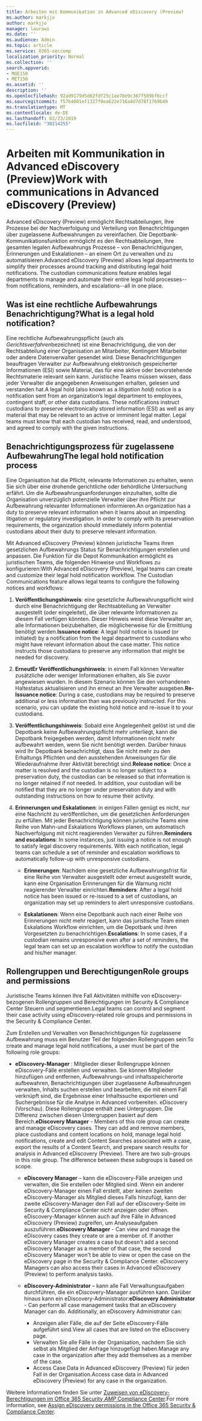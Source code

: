 ```yaml
---
title: Arbeiten mit Kommunikation in Advanced eDiscovery (Preview)
ms.author: markjjo
author: markjjo
manager: laurawi
ms.date: ''
ms.audience: Admin
ms.topic: article
ms.service: O365-seccomp
localization_priority: Normal
ms.collection: ''
search.appverid:
- MOE150
- MET150
ms.assetid: ''
description: ''
ms.openlocfilehash: 92ad9179d5d62fdf25c1ae78e9c367f509bf6ccf
ms.sourcegitcommit: f57b4001ef1327f0ea622e716a4d7d78f1769b49
ms.translationtype: MT
ms.contentlocale: de-DE
ms.lasthandoff: 02/23/2019
ms.locfileid: "30214255"
---
```

# <a name="work-with-communications-in-advanced-ediscovery-preview"></a><span data-ttu-id="c0845-102">Arbeiten mit Kommunikation in Advanced eDiscovery (Preview)</span><span class="sxs-lookup"><span data-stu-id="c0845-102">Work with communications in Advanced eDiscovery (Preview)</span></span>

<span data-ttu-id="c0845-p101">Advanced eDiscovery (Preview) ermöglicht Rechtsabteilungen, Ihre Prozesse bei der Nachverfolgung und Verteilung von Benachrichtigungen über zugelassene Aufbewahrungen zu vereinfachen. Die Depotbank-Kommunikationsfunktion ermöglicht es den Rechtsabteilungen, Ihre gesamten legalen Aufbewahrungs Prozesse – von Benachrichtigungen, Erinnerungen und Eskalationen – an einem Ort zu verwalten und zu automatisieren.</span><span class="sxs-lookup"><span data-stu-id="c0845-p101">Advanced eDiscovery (Preview) allows legal departments to simplify their processes around tracking and distributing legal hold notifications. The custodian communications feature enables legal departments to manage and automate their entire legal hold processes--from notifications, reminders, and escalations--all in one place.</span></span>

## <a name="what-is-a-legal-hold-notification"></a><span data-ttu-id="c0845-105">Was ist eine rechtliche Aufbewahrungs Benachrichtigung?</span><span class="sxs-lookup"><span data-stu-id="c0845-105">What is a legal hold notification?</span></span>

<span data-ttu-id="c0845-p102">Eine rechtliche Aufbewahrungspflicht (auch als *Gerichtsverfahren*bezeichnet) ist eine Benachrichtigung, die von der Rechtsabteilung einer Organisation an Mitarbeiter, Kontingent Mitarbeiter oder andere Datenverwalter gesendet wird. Diese Benachrichtigungen beauftragen Verwalter zur Aufbewahrung elektronisch gespeicherter Informationen (ESI) sowie Material, das für eine aktive oder bevorstehende Rechtsmaterie relevant sein kann. Juristische Teams müssen wissen, dass jeder Verwalter die angegebenen Anweisungen erhalten, gelesen und verstanden hat.</span><span class="sxs-lookup"><span data-stu-id="c0845-p102">A legal hold (also known as a *litigation hold*) notice is a notification sent from an organization’s legal department to employees, contingent staff, or other data custodians. These notifications instruct custodians to preserve electronically stored information (ESI) as well as any material that may be relevant to an active or imminent legal matter. Legal teams must know that each custodian has received, read, and understood, and agreed to comply with the given instructions.</span></span>

## <a name="the-legal-hold-notification-process"></a><span data-ttu-id="c0845-109">Benachrichtigungsprozess für zugelassene Aufbewahrung</span><span class="sxs-lookup"><span data-stu-id="c0845-109">The legal hold notification process</span></span>

<span data-ttu-id="c0845-p103">Eine Organisation hat die Pflicht, relevante Informationen zu erhalten, wenn Sie sich über eine drohende gerichtliche oder behördliche Untersuchung erfährt. Um die Aufbewahrungsanforderungen einzuhalten, sollte die Organisation unverzüglich potenzielle Verwalter über ihre Pflicht zur Aufbewahrung relevanter Informationen informieren.</span><span class="sxs-lookup"><span data-stu-id="c0845-p103">An organization has a duty to preserve relevant information when it learns about an impending litigation or regulatory investigation. In order to comply with its preservation requirements, the organization should immediately inform potential custodians about their duty to preserve relevant information.</span></span> 

<span data-ttu-id="c0845-p104">Mit Advanced eDiscovery (Preview) können juristische Teams ihren gesetzlichen Aufbewahrungs Status für Benachrichtigungen erstellen und anpassen. Die Funktion für die Depot Kommunikation ermöglicht es juristischen Teams, die folgenden Hinweise und Workflows zu konfigurieren:</span><span class="sxs-lookup"><span data-stu-id="c0845-p104">With Advanced eDiscovery (Preview), legal teams can create and customize their legal hold notification workflow. The Custodian Communications feature allows legal teams to configure the following notices and workflows:</span></span>

1. <span data-ttu-id="c0845-p105">**Veröffentlichungshinweis**: eine gesetzliche Aufbewahrungspflicht wird durch eine Benachrichtigung der Rechtsabteilung an Verwalter ausgestellt (oder eingeleitet), die über relevante Informationen zu diesem Fall verfügen könnten. Dieser Hinweis weist diese Verwalter an, alle Informationen beizubehalten, die möglicherweise für die Ermittlung benötigt werden.</span><span class="sxs-lookup"><span data-stu-id="c0845-p105">**Issuance notice**: A legal hold notice is issued (or initiated) by a notification from the legal department to custodians who might have relevant information about the case matter. This notice instructs those custodians to preserve any information that might be needed for discovery.</span></span> 
   
2.  <span data-ttu-id="c0845-p106">**ErneutEr Veröffentlichungshinweis**: in einem Fall können Verwalter zusätzliche oder weniger Informationen erhalten, als Sie zuvor angewiesen wurden. In diesem Szenario können Sie den vorhandenen Haltestatus aktualisieren und ihn erneut an Ihre Verwalter ausgeben.</span><span class="sxs-lookup"><span data-stu-id="c0845-p106">**Re-Issuance notice**: During a case, custodians may be required to preserve additional or less information than was previously instructed. For this scenario, you can update the existing hold notice and re-issue it to your custodians.</span></span>

3.  <span data-ttu-id="c0845-p107">**Veröffentlichungshinweis**: Sobald eine Angelegenheit gelöst ist und die Depotbank keine Aufbewahrungspflicht mehr unterliegt, kann die Depotbank freigegeben werden, damit Informationen nicht mehr aufbewahrt werden, wenn Sie nicht benötigt werden. Darüber hinaus wird Ihr Depotbank benachrichtigt, dass Sie nicht mehr zu den Erhaltungs Pflichten und den ausstehenden Anweisungen für die Wiederaufnahme ihrer Aktivität berechtigt sind.</span><span class="sxs-lookup"><span data-stu-id="c0845-p107">**Release notice**: Once a matter is resolved and the custodian is no longer subject to a preservation duty, the custodian can be released so that information is no longer retained if not needed. In addition, your custodian will be notified that they are no longer under preservation duty and with outstanding instructions on how to resume their activity.</span></span>

4. <span data-ttu-id="c0845-p108">**Erinnerungen und Eskalationen**: in einigen Fällen genügt es nicht, nur eine Nachricht zu veröffentlichen, um die gesetzlichen Anforderungen zu erfüllen. Mit jeder Benachrichtigung können juristische Teams eine Reihe von Mahn-und Eskalations Workflows planen, um automatisch Nachverfolgung mit nicht reagierenden Verwalter zu führen.</span><span class="sxs-lookup"><span data-stu-id="c0845-p108">**Reminders and escalations**: In some instances, just issuing a notice is not enough to satisfy legal discovery requirements. With each notification, legal teams can schedule a set of reminder and escalation workflows to automatically follow-up with unresponsive custodians.</span></span>

    - <span data-ttu-id="c0845-122">**Erinnerungen**: Nachdem eine gesetzliche Aufbewahrungsfrist für eine Reihe von Verwalter ausgestellt oder erneut ausgestellt wurde, kann eine Organisation Erinnerungen für die Warnung nicht reagierender Verwalter einrichten.</span><span class="sxs-lookup"><span data-stu-id="c0845-122">**Reminders**:  After a legal hold notice has been issued or re-issued to a set of custodians, an organization may set up reminders to alert unresponsive custodians.</span></span> 

    - <span data-ttu-id="c0845-123">**Eskalationen**: Wenn eine Depotbank auch nach einer Reihe von Erinnerungen nicht mehr reagiert, kann das juristische Team einen Eskalations Workflow einrichten, um die Depotbank und ihren Vorgesetzten zu benachrichtigen.</span><span class="sxs-lookup"><span data-stu-id="c0845-123">**Escalations**: In some cases, if a custodian remains unresponsive even after a set of reminders, the legal team can set up an escalation workflow to notify the custodian and his/her manager.</span></span>

## <a name="role-groups-and-permissions"></a><span data-ttu-id="c0845-124">Rollengruppen und Berechtigungen</span><span class="sxs-lookup"><span data-stu-id="c0845-124">Role groups and permissions</span></span> 

<span data-ttu-id="c0845-125">Juristische Teams können Ihre Fall Aktivitäten mithilfe von eDiscovery-bezogenen Rollengruppen und Berechtigungen im Security & Compliance Center Steuern und segmentieren.</span><span class="sxs-lookup"><span data-stu-id="c0845-125">Legal teams can control and segment their case activity using eDiscovery-related role groups and permissions in the Security & Compliance Center.</span></span> 

<span data-ttu-id="c0845-126">Zum Erstellen und Verwalten von Benachrichtigungen für zugelassene Aufbewahrung muss ein Benutzer Teil der folgenden Rollengruppen sein:</span><span class="sxs-lookup"><span data-stu-id="c0845-126">To create and manage legal hold notifications, a user must be part of the following role groups:</span></span>

- <span data-ttu-id="c0845-p109">**eDiscovery-Manager** : Mitglieder dieser Rollengruppe können eDiscovery-Fälle erstellen und verwalten. Sie können Mitglieder hinzufügen und entfernen, Aufbewahrungs-und inhaltsspeicherorte aufbewahren, Benachrichtigungen über zugelassene Aufbewahrungen verwalten, Inhalts suchen erstellen und bearbeiten, die mit einem Fall verknüpft sind, die Ergebnisse einer Inhaltssuche exportieren und Suchergebnisse für die Analyse in Advanced vorbereiten. eDiscovery (Vorschau). Diese Rollengruppe enthält zwei Untergruppen. Die Differenz zwischen diesen Untergruppen basiert auf dem Bereich.</span><span class="sxs-lookup"><span data-stu-id="c0845-p109">**eDiscovery Manager** - Members of this role group can create and manage eDiscovery cases. They can add and remove members, place custodians and content locations on hold, manage legal hold notifications, create and edit Content Searches associated with a case, export the results of a Content Search, and prepare search results for analysis in Advanced eDiscovery (Preview). There are two sub-groups in this role group. The difference between these subgroups is based on scope.</span></span>

  - <span data-ttu-id="c0845-p110">**eDiscovery Manager** – kann die eDiscovery-Fälle anzeigen und verwalten, die Sie erstellen oder Mitglied sind. Wenn ein anderer eDiscovery-Manager einen Fall erstellt, aber keinen zweiten eDiscovery-Manager als Mitglied dieses Falls hinzufügt, kann der zweite eDiscovery-Manager den Fall auf der eDiscovery-Seite im Security & Compliance Center nicht anzeigen oder öffnen. eDiscovery-Manager können auch auf ihre Fälle in Advanced eDiscovery (Preview) zugreifen, um Analyseaufgaben auszuführen.</span><span class="sxs-lookup"><span data-stu-id="c0845-p110">**eDiscovery Manager** - Can view and manage the eDiscovery cases they create or are a member of. If another eDiscovery Manager creates a case but doesn't add a second eDiscovery Manager as a member of that case, the second eDiscovery Manager won't be able to view or open the case on the eDiscovery page in the Security & Compliance Center. eDiscovery Managers can also access their cases in Advanced eDiscovery (Preview) to perform analysis tasks.</span></span>

  - <span data-ttu-id="c0845-p111">**eDiscovery-Administrator** – kann alle Fall Verwaltungsaufgaben durchführen, die ein eDiscovery-Manager ausführen kann. Darüber hinaus kann ein eDiscovery-Administrator:</span><span class="sxs-lookup"><span data-stu-id="c0845-p111">**eDiscovery Administrator** - Can perform all case management tasks that an eDiscovery Manager can do. Additionally, an eDiscovery Administrator can:</span></span>
    
    - <span data-ttu-id="c0845-136">Anzeigen aller Fälle, die auf der Seite eDiscovery-Fälle aufgeführt sind.</span><span class="sxs-lookup"><span data-stu-id="c0845-136">View all cases that are listed on the eDiscovery page.</span></span>
    - <span data-ttu-id="c0845-137">Verwalten Sie alle Fälle in der Organisation, nachdem Sie sich selbst als Mitglied der Anfrage hinzugefügt haben.</span><span class="sxs-lookup"><span data-stu-id="c0845-137">Manage any case in the organization after they add themselves as a member of the case.</span></span>
    - <span data-ttu-id="c0845-138">Access Case Data in Advanced eDiscovery (Preview) für jeden Fall in der Organisation.</span><span class="sxs-lookup"><span data-stu-id="c0845-138">Access case data in Advanced eDiscovery (Preview) for any case in the organization.</span></span>

<span data-ttu-id="c0845-139">Weitere Informationen finden Sie unter [Zuweisen von eDiscovery-Berechtigungen im Office 365 Security _AMP_ Compliance Center](../assign-ediscovery-permissions.md).</span><span class="sxs-lookup"><span data-stu-id="c0845-139">For more information, see [Assign eDiscovery permissions in the Office 365 Security & Compliance Center](../assign-ediscovery-permissions.md).</span></span>